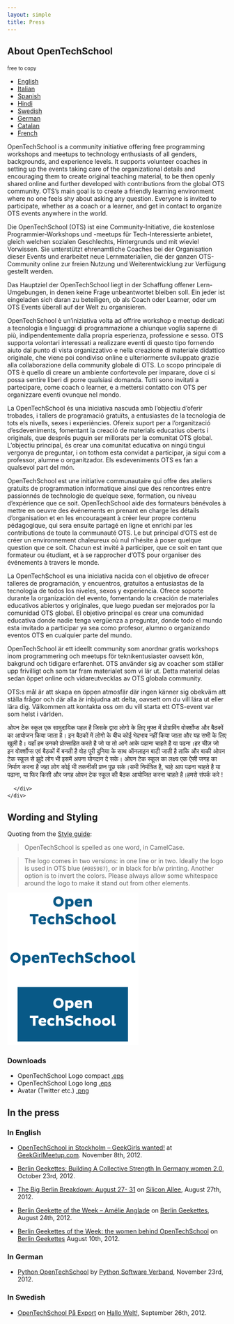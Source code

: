 ```yaml
---
layout: simple
title: Press
---
```



<section id="about">
  <h2>About OpenTechSchool</h2>
  <p class="subtle"><small>free to copy</small></p>
  <ul id="js-lang-selector" class="switch_lang">
    <li><a href="#js-about-eng" class="active">English</a></li>
    <li><a href="#js-about-it">Italian</a></li>
    <li><a href="#js-about-es">Spanish</a></li>
    <li><a href="#js-about-hi">Hindi</a></li>
    <li><a href="#js-about-sv">Swedish</a></li>
    <li><a href="#js-about-de">German</a></li>
    <li><a href="#js-about-cat">Catalan</a></li>
    <li><a href="#js-about-fr">French</a></li>
  </ul>
  <div class="carousel">
    <div class="carousel-inner">
      <div class="item active" id="js-about-eng">
        <p>
          OpenTechSchool is a community initiative offering free programming workshops and meetups to technology enthusiasts of all genders, backgrounds, and experience levels. It supports volunteer coaches in setting up the events taking care of the organizational details and encouraging them to create original teaching material, to be then openly shared online and further developed with contributions from the global OTS community. OTS’s main goal is to create a friendly learning environment where no one feels shy about asking any question. Everyone is invited to participate, whether as a coach or a learner, and get in contact to organize OTS events anywhere in the world.
        </p>
      </div>
      <div class="item" id="js-about-de">
        <p>
          Die OpenTechSchool (OTS) ist eine Community-Initiative, die kostenlose Programmier-Workshops und -meetups für Tech-Interessierte anbietet, gleich welchen sozialen Geschlechts, Hintergrunds und mit wieviel Vorwissen. Sie unterstützt ehrenamtliche Coaches bei der Organisation dieser Events und erarbeitet neue Lernmaterialien, die der ganzen OTS-Community online zur freien Nutzung und Weiterentwicklung zur Verfügung gestellt werden.
        </p>
        <p>
          Das Hauptziel der OpenTechSchool liegt in der Schaffung offener Lern-Umgebungen, in denen keine Frage unbeantwortet bleiben soll. Ein jeder ist eingeladen sich daran zu beteiligen, ob als Coach oder Learner, oder um OTS Events überall auf der Welt zu organisieren.
        </p>
      </div>
      <div class="item" id="js-about-it">
        <p>
          OpenTechSchool è un’iniziativa volta ad offrire workshop e meetup dedicati a tecnologia e linguaggi di programmazione a chiunque voglia saperne di più, indipendentemente dalla propria esperienza, professione e sesso. OTS supporta volontari interessati a realizzare eventi di questo tipo fornendo aiuto dal punto di vista organizzativo e nella creazione di materiale didattico originale, che viene poi condiviso online e ulteriormente sviluppato grazie alla collaborazione della community globale di OTS. Lo scopo principale di OTS è quello di creare un ambiente confortevole per imparare, dove ci si possa sentire liberi di porre qualsiasi domanda. Tutti sono invitati a partecipare, come coach o learner, e a mettersi contatto con OTS per organizzare eventi ovunque nel mondo.
        </p>
      </div>
      <div class="item" id="js-about-cat">
        <p>
          La OpenTechSchool és una iniciativa nascuda amb l’objectiu d’oferir trobades, i tallers de programació gratuïts, a entusiastes de la tecnologia de tots els nivells, sexes i experiències. Ofereix suport per a l’organització d’esdeveniments, fomentant la creació de materials educatius oberts i originals, que després puguin ser millorats per la comunitat OTS global. L’objectiu principal, és crear una comunitat educativa on ningú tingui vergonya de preguntar, i on tothom esta convidat a participar, ja sigui com a professor, alumne o organitzador. Els esdeveniments OTS es fan a qualsevol part del món.
        </p>
      </div>
      <div class="item" id="js-about-fr">
        <p>
          OpenTechSchool est une initiative communautaire qui offre des ateliers gratuits de programmation informatique ainsi que des rencontres entre passionnés de technologie de quelque sexe, formation, ou niveau d’expérience que ce soit. OpenTechSchool aide des formateurs bénévoles à mettre en oeuvre des événements en prenant en charge les détails d’organisation et en les encourageant à créer leur propre contenu pédagogique, qui sera ensuite partagé en ligne et enrichi          par les contributions de toute la communauté OTS. Le but principal d’OTS est de créer un environnement chaleureux où nul n’hésite à poser quelque question que ce soit. Chacun est invité à participer, que ce soit en tant que formateur ou étudiant, et à se rapprocher d’OTS pour organiser des événements à travers le monde.
        </p>
      </div>
      <div class="item" id="js-about-es">
        <p>
          La OpenTechSchool es una iniciativa nacida con el objetivo de ofrecer talleres de programación, y encuentros, gratuitos a entusiastas de la tecnología de todos los niveles, sexos y experiencia. Ofrece soporte durante la organización del evento, fomentando la creación de materiales educativos abiertos y originales, que luego puedan ser mejorados por la comunidad OTS global. El objetivo principal es crear una comunidad educativa donde nadie tenga vergüenza a preguntar, donde todo el mundo esta invitado a participar ya sea como profesor, alumno o organizando eventos OTS en cualquier parte del mundo.
        </p>
      </div>
      <div class="item" id="js-about-sv">
        <p>
          OpenTechSchool är ett ideellt community som anordnar gratis workshops inom programmering och meetups för teknikentusiaster oavsett kön, bakgrund och tidigare erfarenhet. OTS använder sig av coacher som ställer upp frivilligt och som tar fram materialet som vi lär ut. Detta material delas sedan öppet online och vidareutvecklas av OTS globala community.
        </p>
        <p>
          OTS:s mål är att skapa en öppen atmosfär där ingen känner sig obekväm att ställa frågor och där alla är inbjudna att delta, oavsett om du vill lära ut eller lära dig. Välkommen att kontakta oss om du vill starta ett OTS-event var som helst i världen.
        </p>
      </div>
      <div class="item" id="js-about-hi">
        ओपन टेक स्कूल एक सामुदायिक पहल है जिसके द्वारा लोगो के लिए मुफ्त में
प्रोग्रामिंग वोर्क्शोप्स और बैठकों का आयोजन किया जाता है। इन बैठकों में
लोगो के बीच कोई भेदभाव नहीं किया जाता और यह सभी के लिए खुली है। यहाँ हम
उनको प्रोत्साहित करते है जो या तो आगे आके पढाना चाहते है या पढना।हर चीज़ जो
इन वोर्क्शोप्स एवं बैठकों में बनती है वोह पूरी दुनिया के साथ ऑनलाइन बाटी
जाती है ताकि और बाकी ओपन टेक स्कूल से झुदे लोग भी इसमें अपना योगदान दे सके।
ओपन टेक स्कूल का लक्ष्य एक ऐसी जगह का निर्माण करना है जहा लोग कोई भी तकनीकी
प्रष्न पूछ सके।सभी निमंत्रित है, चाहे आप पढना चाहते है या पढाना, या फिर
किसी और जगह ओपन टेक स्कूल की बैठक आयोजित करना चाहते है।हमसे संपर्क करे !

      </div>
    </div>
  </div>
</section>

<script>
  $(function() {
    $('#js-lang-selector li a').click(function() {
      var $me = $(this),
          href = $me.attr("href"),
          $target = $(href);
      $me.parent().siblings().removeClass("active");
      $me.parent().addClass("active");

      $target.addClass("active").siblings().removeClass("active");
      return false;
    });
  });
</script>

## Wording and Styling

Quoting from the [Style guide](/handbooks/styles.html):
> OpenTechSchool is spelled as one word, in CamelCase.

> The logo comes in two versions: in one line or in two. Ideally the logo is used in OTS blue&nbsp;(``#085987``), or in black for b/w printing. Another option is to invert the colors. Please always allow some whitespace around the logo to make it stand out from other elements.

<p class="center">
    <img src="/images/sg/ots_sg_logo.png" alt="OTS-Logo">
</p>

### Downloads

<ul>
    <li>OpenTechSchool Logo compact <a href="../downloads/ots_logo.eps">.eps</a></li>
    <li>OpenTechSchool Logo long <a href="../downloads/ots_logo_long.eps">.eps</a></li>
    <li>Avatar (Twitter etc.) <a href="../downloads/ots_twitter_avatar.png">.png</a></li>
</ul>

## In the press

### In English

 * [OpenTechSchool in Stockholm – GeekGirls wanted!](http://geekgirlmeetup.com/stockholm/opentechschool-in-stockholm-geekgirls-wanted/
) at [GeekGirlMeetup.com](http://www.geekgirlmeetup.com). November 8th, 2012.

 * [Berlin Geekettes: Building A Collective Strength In Germany
 women 2.0](http://www.women2.com/berlin-geekettes-building-a-collective-strength-in-germany/
), October 23rd, 2012.

* [The Big Berlin Breakdown: August 27- 31](http://siliconallee.com/events/2012/08/27/the-big-berlin-breakdown-august-27-31) on [Silicon Allee](http://siliconallee.com/), August 27th, 2012.

* [Berlin Geekette of the Week – Amélie Anglade](http://berlingeekettes.com/post/30090123718/berlin-geekette-of-the-week) on [Berlin Geekettes](http://www.berlingeekettes.com), August 24th, 2012.

* [Berlin Geekettes of the Week: the women behind OpenTechSchool](http://berlingeekettes.com/post/29112914602/berlin-geekettes-of-the-week-the-women-behind)
on [Berlin Geekettes](http://www.berlingeekettes.com) August 10th, 2012.


### In German

* [Python OpenTechSchool](http://python-verband.org/news/python-opentechschool) by [Python Software Verband](http://python-verband.org), November 23rd, 2012.


### In Swedish

* [OpenTechSchool På Export](https://camfia.wordpress.com/2012/09/26/open-tech-school-pa-export/) on [Hallo Welt!](https://camfia.wordpress.com/), September 26th, 2012.
